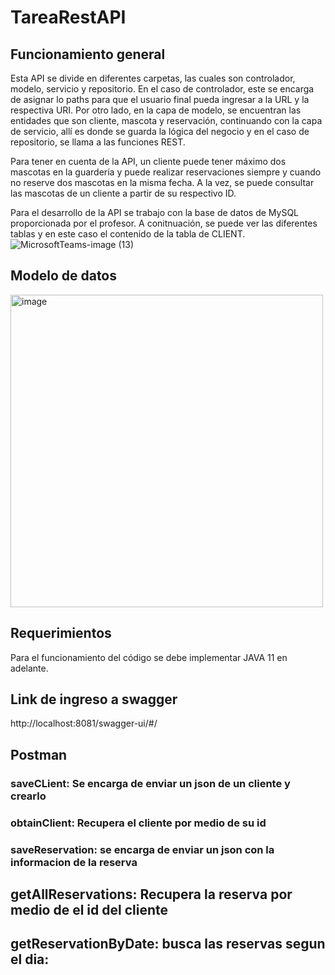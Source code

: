 # TareaRestAPI

## Funcionamiento general 
Esta API se divide en diferentes carpetas, las cuales son controlador, modelo, servicio y repositorio. En el caso de controlador, este se encarga de asignar lo paths para que el usuario final pueda ingresar a la URL y la respectiva URI. Por otro lado, en la capa de modelo, se encuentran las entidades que son cliente, mascota y reservación, continuando con la capa de servicio, allí es donde se guarda la lógica del negocio y en el caso de repositorio, se llama a las funciones REST. 

Para tener en cuenta de la API, un cliente puede tener máximo dos mascotas en la guardería y puede realizar reservaciones siempre y cuando no reserve dos mascotas en la misma fecha. A la vez, se puede consultar las mascotas de un cliente a partir de su respectivo ID.

Para el desarrollo de la API se trabajo con la base de datos de MySQL proporcionada por el profesor. A conitnuación, se puede ver las diferentes tablas y en este caso el contenido de la tabla de CLIENT.
![MicrosoftTeams-image (13)](https://user-images.githubusercontent.com/78512829/227751374-1801fe8e-df9d-4578-9c36-872fb379d658.png)




## Modelo de datos
<img width="500" alt="image" src="https://user-images.githubusercontent.com/78512829/227750511-da63cb0f-afb1-4e52-8e65-eb84f2dc2143.png">

## Requerimientos
Para el funcionamiento del código se debe implementar JAVA 11 en adelante. 

## Link de ingreso a swagger
http://localhost:8081/swagger-ui/#/

## Postman

### saveCLient: Se encarga de enviar un json de un cliente y crearlo



###  obtainClient: Recupera el cliente por medio de su id


### saveReservation: se encarga de enviar un json con la informacion de la reserva



## getAllReservations: Recupera la reserva por medio de el id del cliente



 ## getReservationByDate: busca las reservas segun el dia:


